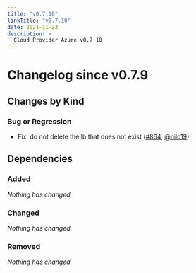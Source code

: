 ```yaml
---
title: "v0.7.10"
linkTitle: "v0.7.10"
date: 2021-11-23
description: >
  Cloud Provider Azure v0.7.10
---
```


# Changelog since v0.7.9

## Changes by Kind

### Bug or Regression

- Fix: do not delete the lb that does not exist ([#864](https://github.com/kubernetes-sigs/cloud-provider-azure/pull/864), [@nilo19](https://github.com/nilo19))

## Dependencies

### Added
_Nothing has changed._

### Changed
_Nothing has changed._

### Removed
_Nothing has changed._
